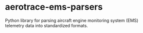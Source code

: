 # aerotrace-ems-parsers
Python library for parsing aircraft engine monitoring system (EMS) telemetry data into standardized formats.
